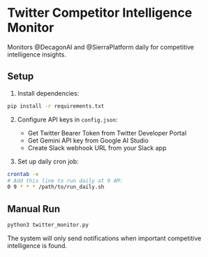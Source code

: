 # Twitter Competitor Intelligence Monitor

Monitors @DecagonAI and @SierraPlatform daily for competitive intelligence insights.

## Setup

1. Install dependencies:
```bash
pip install -r requirements.txt
```

2. Configure API keys in `config.json`:
   - Get Twitter Bearer Token from Twitter Developer Portal
   - Get Gemini API key from Google AI Studio
   - Create Slack webhook URL from your Slack app

3. Set up daily cron job:
```bash
crontab -e
# Add this line to run daily at 9 AM:
0 9 * * * /path/to/run_daily.sh
```

## Manual Run
```bash
python3 twitter_monitor.py
```

The system will only send notifications when important competitive intelligence is found.